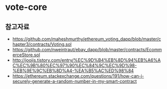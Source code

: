 # vote-core
## 참고자료  
* https://github.com/maheshmurthy/ethereum_voting_dapp/blob/master/chapter3/contracts/Voting.sol  
* https://github.com/nweintraut/ebay_dapp/blob/master/contracts/EcommerceStore.sol
*  http://joojis.tistory.com/entry/%EC%9D%B4%EB%8D%94%EB%A6%AC%EC%9B%80%EC%97%90%EC%84%9C%EC%9D%98-%EB%9E%9C%EB%8D%A4-%EA%B5%AC%ED%98%84  
* https://ethereum.stackexchange.com/questions/191/how-can-i-securely-generate-a-random-number-in-my-smart-contract
